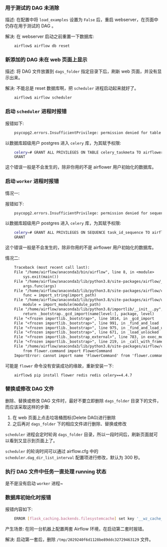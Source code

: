 
### 用于测试的 DAG 未消除

描述:
在配置中将 `load_examples` 设置为 `False` 后，重启 webserver，在页面中仍存在用于测试的 DAG 。

解决:
在 webserver 启动之前重置一下数据库:
```sh
    airflow$ airflow db reset
```


### 新添加的 DAG 未在 web 页面上显示

描述:
将 DAG 文件放置到 `dags_folder` 指定目录下后，刷新 web 页面，并没有显示出来。

解决:
不能总是 reset 数据库啊，把 `scheduler` 进程启动起来就好了。
```sh
    airflow$ airflow scheduler
```


### 启动 `scheduler` 进程时报错

报错如下:
```sh
    psycopg2.errors.InsufficientPrivilege: permission denied for table celery_taskmeta
```

以数据库超级用户 postgres 进入 `celery` 库，为其赋予权限:
```sh
    celery=# GRANT ALL PRIVILEGES ON TABLE celery_taskmeta TO airflower;
    GRANT
```
这个错误一般是不会发生的，除非你用的不是 airflower 用户初始化的数据库。


### 启动 `worker` 进程时报错

情况一:

报错如下:
```sh
    psycopg2.errors.InsufficientPrivilege: permission denied for sequence task_id_sequence
```

以数据库超级用户 postgres 进入 `celery` 库，为其赋予权限:
```sh
    celery=# GRANT ALL PRIVILEGES ON SEQUENCE task_id_sequence TO airflower;
    GRANT
```
这个错误一般是不会发生的，除非你用的不是 airflower 用户初始化的数据库。

情况二:

```txt
    Traceback (most recent call last):
    File "/home/airflow/anaconda3/bin/airflow", line 8, in <module>
        sys.exit(main())
    File "/home/airflow/anaconda3/lib/python3.8/site-packages/airflow/__main__.py", line 40, in main
        args.func(args)
    File "/home/airflow/anaconda3/lib/python3.8/site-packages/airflow/cli/cli_parser.py", line 47, in command
        func = import_string(import_path)
    File "/home/airflow/anaconda3/lib/python3.8/site-packages/airflow/utils/module_loading.py", line 32, in import_string
        module = import_module(module_path)
    File "/home/airflow/anaconda3/lib/python3.8/importlib/__init__.py", line 127, in import_module
        return _bootstrap._gcd_import(name[level:], package, level)
    File "<frozen importlib._bootstrap>", line 1014, in _gcd_import
    File "<frozen importlib._bootstrap>", line 991, in _find_and_load
    File "<frozen importlib._bootstrap>", line 975, in _find_and_load_unlocked
    File "<frozen importlib._bootstrap>", line 671, in _load_unlocked
    File "<frozen importlib._bootstrap_external>", line 783, in exec_module
    File "<frozen importlib._bootstrap>", line 219, in _call_with_frames_removed
    File "/home/airflow/anaconda3/lib/python3.8/site-packages/airflow/cli/commands/celery_command.py", line 29, in <module>
        from flower.command import FlowerCommand
    ImportError: cannot import name 'FlowerCommand' from 'flower.command' (/home/airflow/anaconda3/lib/python3.8/site-packages/flower/command.py)
```

可能是 `flower` 命令没有安装成功的缘故，重新安装一下:
```sh
    airflow$ pip install flower redis redis celery==4.4.7
```


### 替换或修改 DAG 文件

删除、替换或修改 DAG 文件时，最好不要立即删除 `dags_folder` 目录下的文件，而应该采取这样的步骤:
1. 在 web 页面上点击垃圾桶图标(Delete DAG)进行删除
2. 之后再对 `dags_folder` 下的相应文件进行删除、替换或修改

`scheduler` 进程会定时轮询 `dags_folder` 目录，所以一段时间后，刷新页面就可以看到又显示到页面上了。

`scheduler` 的轮询时间可以通过 airflow.cfg 中的 `scheduler.dag_dir_list_interval` 配置项进行修改，默认为 300 秒。

### 执行 DAG 文件中任务一直处理 running 状态

是不是没有启动 `worker` 进程~


### 数据库初始化时报错
 
报错内容如下:
```sh
    ERROR [flask_caching.backends.filesystemcache] set key '__wz_cache_count' -> [Errno 1] Operation not permitted: '/tmp/tmp2zjpe88l.__wz_cache' -> '/tmp/2029240f6d1128be89ddc32729463129'
```

产生场景: 在同一台机器上配置两套 Airflow 环境，在启动第二套时报错。

解决: 启动第一套后，删除 `/tmp/2029240f6d1128be89ddc32729463129` 文件。
